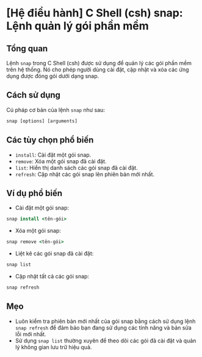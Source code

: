 # [Hệ điều hành] C Shell (csh) snap: Lệnh quản lý gói phần mềm

## Tổng quan
Lệnh `snap` trong C Shell (csh) được sử dụng để quản lý các gói phần mềm trên hệ thống. Nó cho phép người dùng cài đặt, cập nhật và xóa các ứng dụng được đóng gói dưới dạng snap.

## Cách sử dụng
Cú pháp cơ bản của lệnh `snap` như sau:
```csh
snap [options] [arguments]
```

## Các tùy chọn phổ biến
- `install`: Cài đặt một gói snap.
- `remove`: Xóa một gói snap đã cài đặt.
- `list`: Hiển thị danh sách các gói snap đã cài đặt.
- `refresh`: Cập nhật các gói snap lên phiên bản mới nhất.

## Ví dụ phổ biến
- Cài đặt một gói snap:
```csh
snap install <tên-gói>
```
- Xóa một gói snap:
```csh
snap remove <tên-gói>
```
- Liệt kê các gói snap đã cài đặt:
```csh
snap list
```
- Cập nhật tất cả các gói snap:
```csh
snap refresh
```

## Mẹo
- Luôn kiểm tra phiên bản mới nhất của gói snap bằng cách sử dụng lệnh `snap refresh` để đảm bảo bạn đang sử dụng các tính năng và bản sửa lỗi mới nhất.
- Sử dụng `snap list` thường xuyên để theo dõi các gói đã cài đặt và quản lý không gian lưu trữ hiệu quả.